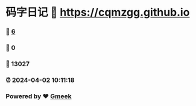 # 码字日记 :link: https://cqmzgg.github.io 
### :page_facing_up: [6](https://cqmzgg.github.io/tag.html) 
### :speech_balloon: 0 
### :hibiscus: 13027 
### :alarm_clock: 2024-04-02 10:11:18 
### Powered by :heart: [Gmeek](https://github.com/Meekdai/Gmeek)
